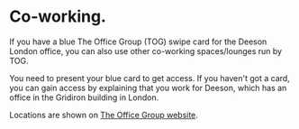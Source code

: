 # Co-working.

If you have a blue The Office Group (TOG) swipe card for the Deeson London office, you can also use other co-working spaces/lounges run by TOG.

You need to present your blue card to get access. If you haven't got a card, you can gain access by explaining that you work for Deeson, which has an office in the Gridiron building in London.

Locations are shown on [The Office Group website](https://www.theofficegroup.co.uk/overview/).

